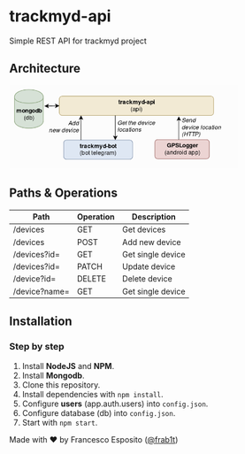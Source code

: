 # trackmyd-api

Simple REST API for trackmyd project


## Architecture
<img src="architecture.png" height="150">


## Paths & Operations


| Path      | Operation | Description |
|------     |-----      |----|
| /devices  | GET       | Get devices|
| /devices  | POST      | Add new device |
| /devices?id= | GET | Get single device
| /devices?id= | PATCH | Update device |
| /device?id= | DELETE | Delete device |
| /device?name= | GET | Get single device

## Installation

### Step by step

1. Install **NodeJS** and **NPM**.
2. Install **Mongodb**.
2. Clone this repository.
3. Install dependencies with `npm install`.
6. Configure **users** (app.auth.users) into `config.json`.
7. Configure database (db) into `config.json`.
8. Start with `npm start`.

 
 Made with ❤️ by Francesco Esposito ([@frab1t](https://github.com/frab1t))